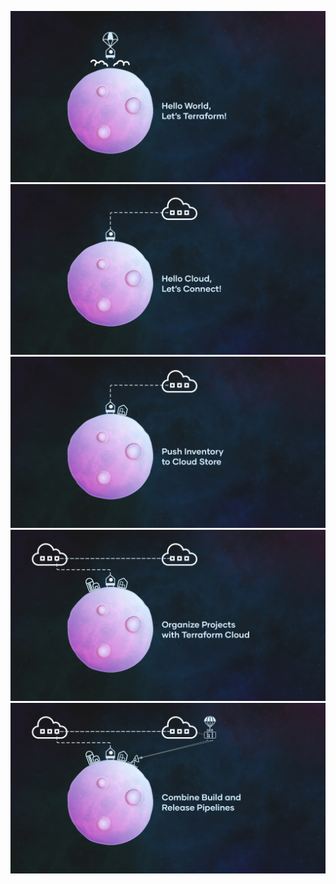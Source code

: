 ![alt text][01-hello-terraform]
![alt text][02-hello-cloud]
![alt text][03-project-inventory]
![alt text][04-organize-projects]
![alt text][05-combine-resources]

[01-hello-terraform]: /img/01-Hello-Terraform.jpg "Exercise 01: Hello World, Let's Terraform"
[02-hello-cloud]: /img/02-Hello-Cloud.jpg "Exercise 02: Hello Cloud, Let's Connect"
[03-project-inventory]: /img/03-Protect-Inventory.jpg "Exercise 03: Push Inventory to Cloud Store"
[04-organize-projects]: /img/04-Organize-Projects.jpg "Exercise 04: Organize Project with Terraform Cloud"
[05-combine-resources]: /img/05-Combine-Resources.jpg "Exercise 05: Combine Build and Release Pipelines"